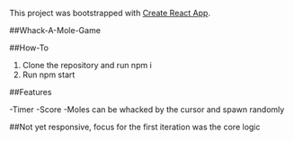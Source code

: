 This project was bootstrapped with [Create React App](https://github.com/facebook/create-react-app).

##Whack-A-Mole-Game

##How-To

1. Clone the repository and run npm i
2. Run npm start

##Features

-Timer
-Score
-Moles can be whacked by the cursor and spawn randomly

##Not yet responsive, focus for the first iteration was the core logic
